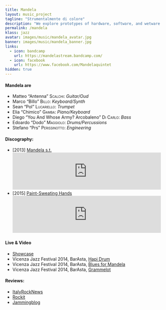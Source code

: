 ```yaml
---
title: Mandela
layout: music_project
tagline: "Strumentalmente di colore"
description: "We explore prototypes of hardware, software, and wetware in the design of a practical water quality sensors."
permalink: /mandela
klass: jazz
avatar: images/music/mandela_avatar.jpg
banner: images/music/mandela_banner.jpg
links:
  - icon: bandcamp
    url: https://mandelastream.bandcamp.com/
  - icon: facebook
    url: https://www.facebook.com/Mandelaquintet
hidden: true
---
```


#### Mandela are
- Matteo “Antenna” <span style="font-variant: small-caps;">Scalchi</span>: *Guitar/Oud*
- Marco “Billo” <span style="font-variant: small-caps;">Billo</span>: *Keyboard/Synth*
- Sean “Pol” <span style="font-variant: small-caps;">Lucariello</span>: *Trumpet*
- Elia “Chimico” <span style="font-variant: small-caps;">Gamba</span>: *Piano/Keyboard*
- Diego “You And Whose Army? Arcobaleno” <span style="font-variant: small-caps;">Di Carlo</span>: *Bass*
- Edoardo “Dodo” <span style="font-variant: small-caps;">Maggiolo</span>: *Drums/Percussions*
- Stefano “Prs” <span style="font-variant: small-caps;">Perissinotto</span>: *Engineering*

#### Discography:
- [2013] [Mandela s.t.](https://mandelastream.bandcamp.com/album/mandela-4)
  <iframe style="border: 0; width: 100%; height: 120px;" src="https://bandcamp.com/EmbeddedPlayer/album=2945441665/size=large/bgcol=ffffff/linkcol=0687f5/tracklist=false/artwork=small/track=3940435628/transparent=true/" seamless><a href="http://mandelastream.bandcamp.com/album/mandela-4">Mandela by Mandela</a></iframe>
- [2015] [Paint-Sweating Hands](https://mandelastream.bandcamp.com/album/paint-sweating-hands)
  <iframe style="border: 0; width: 100%; height: 120px;" src="https://bandcamp.com/EmbeddedPlayer/album=1923548984/size=large/bgcol=ffffff/linkcol=0687f5/tracklist=false/artwork=small/track=1378335783/transparent=true/" seamless><a href="http://mandelastream.bandcamp.com/album/paint-sweating-hands">Paint-Sweating Hands by Mandela</a></iframe>

#### Live & Video
- [Showcase](https://www.youtube.com/watch?v=b2UOrDglSbQ)
- Vicenza Jazz Festival 2014, BarAsta, [Hapi Drum](https://www.youtube.com/watch?v=RgxB8VBXQ_A)
- Vicenza Jazz Festival 2014, BarAsta, [Blues for Mandela](https://www.youtube.com/watch?v=oQnGcg3L_6A)
- Vicenza Jazz Festival 2014, BarAsta, [Grammelot](https://www.youtube.com/watch?v=j72468I_Dw0)

#### Reviews:
- [ItalyRockNews](https://italyrocknews.wordpress.com/tag/mandela/)
- [Rockit](https://www.rockit.it/MandelaSextet/album/mandela/22978)
- [Jammingblog](https://jammingblog.wordpress.com/2013/08/22/gruppo-inedito-mandela/)